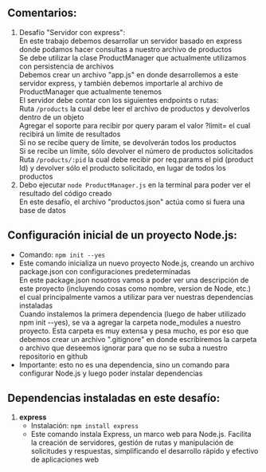 ## Comentarios:

1. Desafío "Servidor con express": <br>
   En este trabajo debemos desarrollar un servidor basado en express donde podamos hacer consultas a nuestro archivo de productos <br>
   Se debe utilizar la clase ProductManager que actualmente utilizamos con persistencia de archivos <br>
   Debemos crear un archivo "app.js" en donde desarrollemos a este servidor express, y también debemos importarle al archivo de ProductManager que actualmente tenemos <br>
   El servidor debe contar con los siguientes endpoints o rutas: <br>
   Ruta `/products` la cual debe leer el archivo de productos y devolverlos dentro de un objeto <br>
   Agregar el soporte para recibir por query param el valor ?limit= el cual recibirá un límite de resultados <br>
   Si no se recibe query de límite, se devolverán todos los productos <br>
   Si se recibe un límite, sólo devolver el número de productos solicitados <br>
   Ruta `/products/:pid` la cual debe recibir por req.params el pid (product Id) y devolver sólo el producto solicitado, en lugar de todos los productos <br>
5. Debo ejecutar `node ProductManager.js` en la terminal para poder ver el resultado del código creado <br>
   En este desafío, el archivo "productos.json" actúa como si fuera una base de datos



## Configuración inicial de un proyecto Node.js:

- Comando: `npm init --yes`
- Este comando inicializa un nuevo proyecto Node.js, creando un archivo package.json con configuraciones predeterminadas <br>
   En este package.json nosotros vamos a poder ver una descripción de este proyecto (incluyendo cosas como nombre, version de Node, etc.) el cual principalmente vamos a utilizar para ver nuestras dependencias instaladas <br>
   Cuando instalemos la primera dependencia (luego de haber utilizado npm init --yes), se va a agregar la carpeta node_modules a nuestro proyecto. Esta carpeta es muy extensa y pesa mucho, es por eso que debemos crear un archivo ".gitignore" en donde escribiremos la carpeta o archivo que deseemos ignorar para que no se suba a nuestro repositorio en github <br>
- Importante: esto no es una dependencia, sino un comando para configurar Node.js y luego poder instalar dependencias



## Dependencias instaladas en este desafío:

1. **express**
   - Instalación: `npm install express`
   - Este comando instala Express, un marco web para Node.js. Facilita la creación de servidores, gestión de rutas y manipulación de solicitudes y respuestas, simplificando el desarrollo rápido y efectivo de aplicaciones web